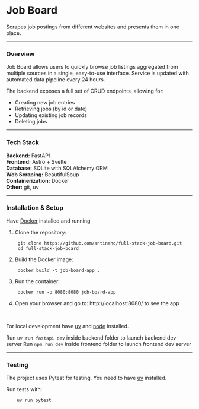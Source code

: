 # Job Board 

Scrapes job postings from different websites and presents them in one place.

---

### Overview

Job Board allows users to quickly browse job listings aggregated from multiple sources in a single, easy-to-use interface. Service is updated with automated data pipeline every 24 hours.

The backend exposes a full set of CRUD endpoints, allowing for:

- Creating new job entries
- Retrieving jobs (by id or date)
- Updating existing job records
- Deleting jobs

---
### Tech Stack

**Backend:** FastAPI  
**Frontend:** Astro + Svelte  
**Database:** SQLite with SQLAlchemy ORM  
**Web Scraping:** BeautifulSoup  
**Containerization:** Docker  
**Other:** git, uv  

---

### Installation & Setup

Have [Docker](https://www.docker.com/products/docker-desktop/) installed and running

1. Clone the repository:

        git clone https://github.com/antinaho/full-stack-job-board.git  
        cd full-stack-job-board

2. Build the Docker image:

        docker build -t job-board-app .

3. Run the container:

        docker run -p 8080:8080 job-board-app

4. Open your browser and go to: http://localhost:8080/ to see the app


<br>

For local development have [uv](https://docs.astral.sh/uv/) and [node](https://nodejs.org/en/) installed.

Run `uv run fastapi dev` inside backend folder to launch backend dev server
Run `npm run dev` inside frontend folder to launch frontend dev server

---

### Testing

The project uses Pytest for testing. You need to have [uv](https://docs.astral.sh/uv/) installed.

Run tests with:

        uv run pytest